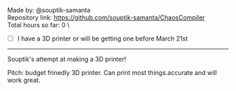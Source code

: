 Made by: @souptik-samanta\
Repository link: https://github.com/souptik-samanta/ChaosCompiler \
Total hours so far: 0 \
- [ ] I have a 3D printer or will be getting one before March 21st

---

Souptik's attempt at making a 3D printer!

Pitch: budget frinedly 3D printer. Can print most things.accurate and will work great.
